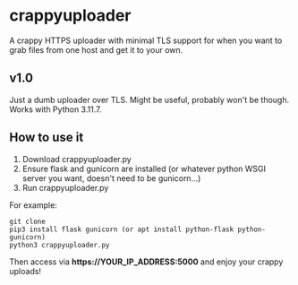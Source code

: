 # crappyuploader
A crappy HTTPS uploader with minimal TLS support for when you want to grab files from one host and get it to your own.

## v1.0 ##

Just a dumb uploader over TLS. Might be useful, probably won't be though. Works with Python 3.11.7.

## How to use it ##

1. Download crappyuploader.py
2. Ensure flask and gunicorn are installed (or whatever python WSGI server you want, doesn't need to be gunicorn...)
3. Run crappyuploader.py


For example:

```
git clone
pip3 install flask gunicorn (or apt install python-flask python-gunicorn)
python3 crappyuploader.py
```

Then access via **https://YOUR_IP_ADDRESS:5000** and enjoy your crappy uploads!

